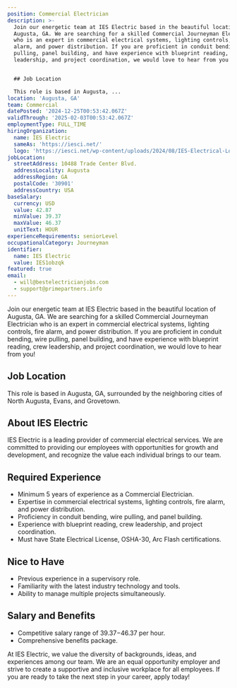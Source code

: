 ```yaml
---
position: Commercial Electrician
description: >-
  Join our energetic team at IES Electric based in the beautiful location of
  Augusta, GA. We are searching for a skilled Commercial Journeyman Electrician
  who is an expert in commercial electrical systems, lighting controls, fire
  alarm, and power distribution. If you are proficient in conduit bending, wire
  pulling, panel building, and have experience with blueprint reading, crew
  leadership, and project coordination, we would love to hear from you! 


  ## Job Location 

  This role is based in Augusta, ...
location: 'Augusta, GA'
team: Commercial
datePosted: '2024-12-25T00:53:42.067Z'
validThrough: '2025-02-03T00:53:42.067Z'
employmentType: FULL_TIME
hiringOrganization:
  name: IES Electric
  sameAs: 'https://iesci.net/'
  logo: 'https://iesci.net/wp-content/uploads/2024/08/IES-Electrical-Logo-color.png'
jobLocation:
  streetAddress: 10488 Trade Center Blvd.
  addressLocality: Augusta
  addressRegion: GA
  postalCode: '30901'
  addressCountry: USA
baseSalary:
  currency: USD
  value: 42.87
  minValue: 39.37
  maxValue: 46.37
  unitText: HOUR
experienceRequirements: seniorLevel
occupationalCategory: Journeyman
identifier:
  name: IES Electric
  value: IES1obzqk
featured: true
email:
  - will@bestelectricianjobs.com
  - support@primepartners.info
---
```




Join our energetic team at IES Electric based in the beautiful location of Augusta, GA. We are searching for a skilled Commercial Journeyman Electrician who is an expert in commercial electrical systems, lighting controls, fire alarm, and power distribution. If you are proficient in conduit bending, wire pulling, panel building, and have experience with blueprint reading, crew leadership, and project coordination, we would love to hear from you! 

## Job Location 
This role is based in Augusta, GA, surrounded by the neighboring cities of North Augusta, Evans, and Grovetown. 

## About IES Electric
IES Electric is a leading provider of commercial electrical services. We are committed to providing our employees with opportunities for growth and development, and recognize the value each individual brings to our team.

## Required Experience
- Minimum 5 years of experience as a Commercial Electrician.
- Expertise in commercial electrical systems, lighting controls, fire alarm, and power distribution.
- Proficiency in conduit bending, wire pulling, and panel building.
- Experience with blueprint reading, crew leadership, and project coordination.
- Must have State Electrical License, OSHA-30, Arc Flash certifications.

## Nice to Have
- Previous experience in a supervisory role.
- Familiarity with the latest industry technology and tools.
- Ability to manage multiple projects simultaneously.

## Salary and Benefits
- Competitive salary range of $39.37-$46.37 per hour.
- Comprehensive benefits package.

At IES Electric, we value the diversity of backgrounds, ideas, and experiences among our team. We are an equal opportunity employer and strive to create a supportive and inclusive workplace for all employees. If you are ready to take the next step in your career, apply today!
